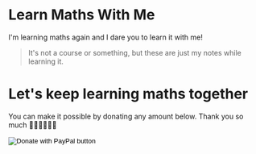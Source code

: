 # Learn Maths With Me

I'm learning maths again and I dare you to learn it with me!

> It's not a course or something, but these are just my notes while learning it.

# Let's keep learning maths together

You can make it possible by donating any amount below. Thank you so much 🙏🏻🙏🏻🙏🏻

<form action="https://www.paypal.com/cgi-bin/webscr" method="post" target="_top">
<input type="hidden" name="cmd" value="_donations" />
<input type="hidden" name="business" value="395SV9BQKC27U" />
<input type="hidden" name="item_name" value="Learn maths together" />
<input type="hidden" name="currency_code" value="EUR" />
<input type="image" src="https://i.ibb.co/d2pJpb3/Donate-Button.png" border="0" name="submit" title="PayPal - The safer, easier way to pay online!" alt="Donate with PayPal button" />
<img alt="" border="0" src="https://www.paypal.com/en_NL/i/scr/pixel.gif" width="1" height="1" />
</form>
